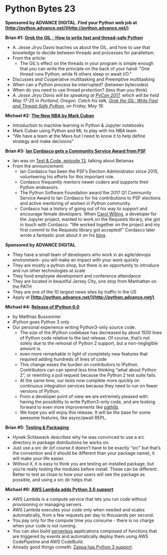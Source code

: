 # Python Bytes 23
**Sponsored by ADVANCE DIGITAL. Find your Python web job at [http://python.advance.net/](http://python.advance.net/)**

**Brian #1:** [**Grok the GIL** - **How to write fast and thread-safe Python**](https://opensource.com/article/17/4/grok-gil) 

- A. Jesse Jiryu Davis teaches us about the GIL, and how to use that knowledge to decide between threads and processes for parallelism.
- From the article:
  - The GIL's effect on the threads in your program is simple enough that you can write the principle on the back of your hand: "One thread runs Python, while N others sleep or await I/O."
- Discusses and Cooperative multitasking and Preemptive multitasking
- When can a Python process be interrupted? (between bytecodes)
- When do you need to use thread protection? (less than you think)
- *A. Jesse Jiryu Davis will be speaking at* [*PyCon 2017*](https://us.pycon.org/2017/)*, which will be held May 17-25 in Portland, Oregon. Catch his talk,* [*Grok the GIL: Write Fast and Thread-Safe Python*](https://us.pycon.org/2017/schedule/presentation/320/)*, on Friday, May 19.*


**Michael #2:** [**The New NBA by Mark Cuban**](https://twitter.com/mcuban/status/846781342083923969)

- Introduction to machine learning in Python & Jupyter notebooks
- Mark Cuban using Python and ML to play with his NBA team
- “We have a team at the Mavs but I need to know it to help define strategy and make decisions”

**Brian #3:** [**Ian Cordasco gets a Community Service Award from PSF**](http://pyfound.blogspot.com/2017/04/the-ego-less-developer-community.html)

- Ian was on [Test & Code, episode 13](http://testandcode.com/13), talking about Betamax
- From the announcement:
  - Ian Cordasco has been the PSF’s Election Administrator since 2015, volunteering his efforts for this important role. 
  - Cordasco frequently mentors newer coders and supports their Python endeavors. 
  - The Python Software Foundation award the 2017 Q1 Community Service Award to Ian Cordasco for his contributions to PSF elections and active mentoring of women in Python community.
  - Cordasco has a history of going out of his way to support and encourage female developers. When [Carol Willing](https://twitter.com/WillingCarol), a developer for the Jupyter project, wanted to work on the Requests library, she got in touch with Cordasco. “We worked together on the project and my first commit to the Requests library got accepted!” Cordasco later wrote a fantastic post about it on his [blog](http://www.coglib.com/~icordasc/blog/2014/11/sending-json-in-requests.html).

**Sponsored by ADVANCE DIGITAL**

- They have a small team of developers who work in an agile/devops environment– you will make an impact with your work quickly
- They are mostly a python shop, but there is an opportunity to introduce and run other technologies at scale
- They fund employee development and conference attendance
- They are located in beautiful Jersey City, one stop from Manhattan on the PATH
- They are one of the 10 largest news sites by traffic in the US
- Apply at **[http://python.advance.net/](http://python.advance.net/)**

**Michael #4:** [**Release of IPython 6.0**](https://blog.jupyter.org/2017/04/19/release-of-ipython-6-0/)

- by Matthias Bussonnier
- IPython goes Python 3 only
- Our personal experience writing Python3-only source code.
  - The size of the IPython codebase has decreased by about 1500 lines of Python code relative to the last release. Of course, that’s not solely due to the removal of Python 2 support, but a non-negligible amount is.
  - even more remarkable in light of completely new features that required adding hundreds of lines of code
  - This change eases the burden on contributors to IPython. Contributors can can spend less time thinking “what about Python 2”, or rewriting a pull request because the Python 2 test suite fails. 
  - At the same time, our tests now complete more quickly on continuous integration services because they need to run on fewer versions of Python.
  - From a developer point of view we are extremely pleased with having the possibility to write Python3-only code, and are looking forward to even more improvements like [pathlib](https://docs.python.org/3/library/pathlib.html).
  - We hope you will enjoy this release. It will be the base for some awesome features, like async/await REPL.

**Brian #5:** [**Testing & Packaging**](https://hynek.me/articles/testing-packaging/)

- Hynek Schlawack describes why he was convinced to use a src directory in package distributions he works on.
- Just use a src dir (of course it doesn’t have to be exactly “src” but that’s the convention and it should be different than your package name), it will make your life easier.
- Without it, it is easy to think you are testing an installed package, but you’re really testing the modules before install. These can be different. Better to test as close to how your users will see the package as possible, and using a src dir helps that.


**Michael #6:** [**AWS Lambda adds Python 3.6 support**](https://aws.amazon.com/releasenotes/5198208415517126)

- AWS Lambda is a compute service that lets you run code without provisioning or managing servers. 
- AWS Lambda executes your code only when needed and scales automatically, from a few requests per day to thousands per second. 
- You pay only for the compute time you consume - there is no charge when your code is not running.
- You can also build [serverless](https://aws.amazon.com/serverless) applications composed of functions that are triggered by events and automatically deploy them using AWS CodePipeline and AWS CodeBuild. 
- Already good things cometh: [Zappa has Python 3 support](https://github.com/Miserlou/Zappa/issues/793).

